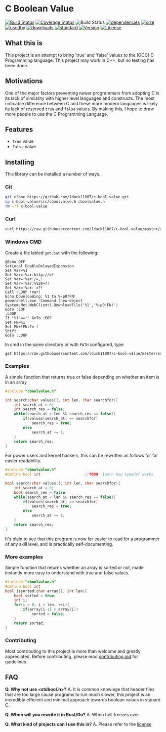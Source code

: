 # C Boolean Value

[![Build Status](https://img.shields.io/badge/build-passing-brightgreen.svg)](#) 
[![Coverage Status](https://img.shields.io/badge/coverage-95%25-green.svg)](https://coveralls.io/r/Snaipe/libcsptr?branch=master)
![Build Status](https://img.shields.io/badge/status-stable-brightgreen.svg)
[![dependencies](https://img.shields.io/badge/dependencies-up%20to%20date-yellowgreen.svg)](#) 
[![size](https://img.shields.io/badge/code%20size-31%20B-blue.svg)](#) 
[![usedby](https://img.shields.io/badge/used%20by-0%20projects-brightgreen.svg)](#) 
[![downloads](https://img.shields.io/badge/downloads-0k%2Fmonth-green.svg)](#) 
[![standard](https://img.shields.io/badge/standard-%3E%3DANSI-green.svg)](#) 
[![Version](https://img.shields.io/badge/version-v1.0-blue.svg)](https://github.com/lduck11007/cBoolType/releases)
[![License](https://img.shields.io/badge/License-WTFPL-blue.svg)](https://github.com/lduck11007/cBoolType/blob/master/LICENSE)

## What this is

This project is an attempt to bring 'true' and 'false' values to the (GCC) C Programming language. This project may work in C++, but no testing has been done.

## Motivations

One of the major factors preventing newer programmers from adopting C is its lack of similarity with higher level languages and constructs. The most noticable difference between C and these more modern languages is likely its lack of reserved `true` and `false` values. By making this, I hope to draw more people to use the C Programming Language.

## Features

*  `True` value
* `False` value

## Installing 

This library can be installed a number of ways.

### Git

```bash
git clone https://github.com/lduck11007/c-bool-value.git
cp c-bool-value/src/cboolvalue.h cboolvalue.h
rm -rf c-bool-value
```

### Curl

```bash
curl https://raw.githubusercontent.com/lduck11007/c-bool-value/master/src/cboolvalue.h > cboolvalue.h
```

### Windows CMD

Create a file labled `get.bat` with the following:

```batch
@Echo OFF
SetLocal EnableDelayedExpansion
Set Var=%1
Set Var=!Var:http://=!
Set Var=!Var:/=,!
Set Var=!Var:%%20=?!
Set Var=!Var: =?!
Call :LOOP !var!
Echo.Downloading: %1 to %~p0!FN!
powershell.exe -Command (new-object System.Net.WebClient).DownloadFile('%1','%~p0!FN!')
GoTo :EOF
:LOOP
If "%1"=="" GoTo :EOF
Set FN=%1
Set FN=!FN:?= !
Shift
GoTo :LOOP
```

In cmd in the same directory or with `PATH` configured, type

```bash
get https://raw.githubusercontent.com/lduck11007/c-bool-value/master/src/cboolvalue.h
```

### Examples

A simple function that returns true or false depending on whether an item is in an array

```c
#include "cboolvalue.h"

int search(char values[], int len, char searchfor){
    int search_at = 0;
    int search_res = false;
    while(search_at < len && search_res == false){
        if(values[search_at] == searchfor)
            search_res = true;
        else
            search_at += 1;
    }
    return search_res;
}
```

For power users and kernel hackers, this can be rewritten as follows for far easier readability.

```c
#include "cboolvalue.h"
#define bool int                    //TODO: learn how typedef works

bool search(char values[], int len, char searchfor){
    int search_at = 0;
    bool search_res = false;
    while(search_at < len && search_res == false){
        if(values[search_at] == searchfor)
            search_res = true;
        else
            search_at += 1;
    }
    return search_res;
}
```

It's plain to see that this program is now far easier to read for a programmer of any skill level, and is practically self-documenting.

### More examples

Simple function that returns whether an array is sorted or not, made instantly more easy to understand with true and false values.

```c
#include "cboolvalue.h"
#define bool int
bool issorted(char array[], int len){
    bool sorted = true;
    int i;
    for(i = 0; i < len; ++i){
        if(array[i-1] > array[i])
            sorted = false;
    }
    return sorted;
}
```

### Contributing

Most contributing to this project is more than welcome and greatly appreciated. Before contributing, please read [contributing.md](https://github.com/lduck11007/c-bool-value/blob/master/CONTRIBUTING.md) for guidelines.

## FAQ

**Q. Why not use <stdbool.h>?**
A. It is common knowlege that header files that are too large cause programs to run much slower, this project is an incredibly efficient and minimal approach towards boolean values in stanard C.

**Q. When will you rewrite it in Rust/Go?**
A. When hell freezes over

**Q. What kind of projects can I use this in?**
A. Please refer to the [license](https://github.com/lduck11007/c-bool-value/blob/master/LICENSE)
